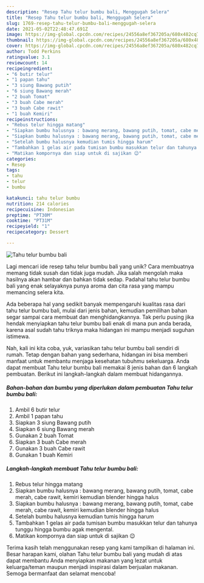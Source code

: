 ```yaml
---
description: "Resep Tahu telur bumbu bali, Menggugah Selera"
title: "Resep Tahu telur bumbu bali, Menggugah Selera"
slug: 1769-resep-tahu-telur-bumbu-bali-menggugah-selera
date: 2021-05-02T22:48:47.691Z
image: https://img-global.cpcdn.com/recipes/24556a8ef367205a/680x482cq70/tahu-telur-bumbu-bali-foto-resep-utama.jpg
thumbnail: https://img-global.cpcdn.com/recipes/24556a8ef367205a/680x482cq70/tahu-telur-bumbu-bali-foto-resep-utama.jpg
cover: https://img-global.cpcdn.com/recipes/24556a8ef367205a/680x482cq70/tahu-telur-bumbu-bali-foto-resep-utama.jpg
author: Todd Perkins
ratingvalue: 3.1
reviewcount: 14
recipeingredient:
- "6 butir telur"
- "1 papan tahu"
- "3 siung Bawang putih"
- "6 siung Bawang merah"
- "2 buah Tomat"
- "3 buah Cabe merah"
- "3 buah Cabe rawit"
- "1 buah Kemiri"
recipeinstructions:
- "Rebus telur hingga matang"
- "Siapkan bumbu halusnya : bawang merang, bawang putih, tomat, cabe merah, cabe rawit, kemiri kemudian blender hingga halus"
- "Siapkan bumbu halusnya : bawang merang, bawang putih, tomat, cabe merah, cabe rawit, kemiri kemudian blender hingga halus"
- "Setelah bumbu halusnya kemudian tumis hingga harum"
- "Tambahkan 1 gelas air pada tumisan bumbu masukkan telur dan tahunya tunggu hingga bumbu agak mengental."
- "Matikan kompornya dan siap untuk di sajikan 😉"
categories:
- Resep
tags:
- tahu
- telur
- bumbu

katakunci: tahu telur bumbu 
nutrition: 214 calories
recipecuisine: Indonesian
preptime: "PT30M"
cooktime: "PT31M"
recipeyield: "1"
recipecategory: Dessert

---
```



![Tahu telur bumbu bali](https://img-global.cpcdn.com/recipes/24556a8ef367205a/680x482cq70/tahu-telur-bumbu-bali-foto-resep-utama.jpg)

Lagi mencari ide resep tahu telur bumbu bali yang unik? Cara membuatnya memang tidak susah dan tidak juga mudah. Jika salah mengolah maka hasilnya akan hambar dan bahkan tidak sedap. Padahal tahu telur bumbu bali yang enak selayaknya punya aroma dan cita rasa yang mampu memancing selera kita.



Ada beberapa hal yang sedikit banyak mempengaruhi kualitas rasa dari tahu telur bumbu bali, mulai dari jenis bahan, kemudian pemilihan bahan segar sampai cara membuat dan menghidangkannya. Tak perlu pusing jika hendak menyiapkan tahu telur bumbu bali enak di mana pun anda berada, karena asal sudah tahu triknya maka hidangan ini mampu menjadi suguhan istimewa.


Nah, kali ini kita coba, yuk, variasikan tahu telur bumbu bali sendiri di rumah. Tetap dengan bahan yang sederhana, hidangan ini bisa memberi manfaat untuk membantu menjaga kesehatan tubuhmu sekeluarga. Anda dapat membuat Tahu telur bumbu bali memakai 8 jenis bahan dan 6 langkah pembuatan. Berikut ini langkah-langkah dalam membuat hidangannya.

<!--inarticleads1-->

##### Bahan-bahan dan bumbu yang diperlukan dalam pembuatan Tahu telur bumbu bali:

1. Ambil 6 butir telur
1. Ambil 1 papan tahu
1. Siapkan 3 siung Bawang putih
1. Siapkan 6 siung Bawang merah
1. Gunakan 2 buah Tomat
1. Siapkan 3 buah Cabe merah
1. Gunakan 3 buah Cabe rawit
1. Gunakan 1 buah Kemiri




<!--inarticleads2-->

##### Langkah-langkah membuat Tahu telur bumbu bali:

1. Rebus telur hingga matang
1. Siapkan bumbu halusnya : bawang merang, bawang putih, tomat, cabe merah, cabe rawit, kemiri kemudian blender hingga halus
1. Siapkan bumbu halusnya : bawang merang, bawang putih, tomat, cabe merah, cabe rawit, kemiri kemudian blender hingga halus
1. Setelah bumbu halusnya kemudian tumis hingga harum
1. Tambahkan 1 gelas air pada tumisan bumbu masukkan telur dan tahunya tunggu hingga bumbu agak mengental.
1. Matikan kompornya dan siap untuk di sajikan 😉




Terima kasih telah menggunakan resep yang kami tampilkan di halaman ini. Besar harapan kami, olahan Tahu telur bumbu bali yang mudah di atas dapat membantu Anda menyiapkan makanan yang lezat untuk keluarga/teman maupun menjadi inspirasi dalam berjualan makanan. Semoga bermanfaat dan selamat mencoba!

